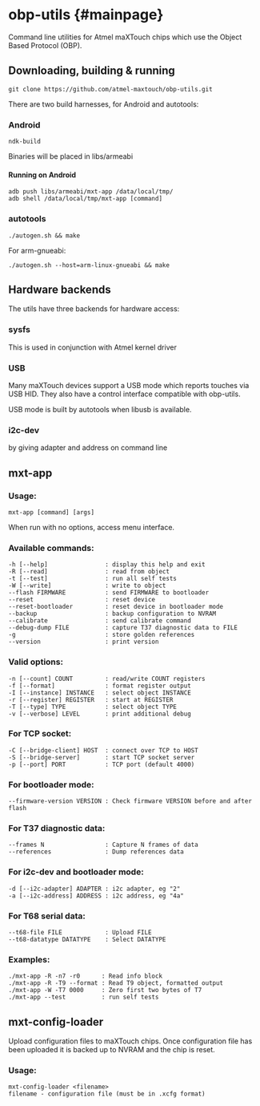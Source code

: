 obp-utils {#mainpage}
=========

Command line utilities for Atmel maXTouch chips which use the Object Based Protocol (OBP).

Downloading, building & running
-------------------------------

    git clone https://github.com/atmel-maxtouch/obp-utils.git

There are two build harnesses, for Android and autotools:

### Android

    ndk-build

Binaries will be placed in libs/armeabi

#### Running on Android

    adb push libs/armeabi/mxt-app /data/local/tmp/
    adb shell /data/local/tmp/mxt-app [command]

### autotools

    ./autogen.sh && make

For arm-gnueabi:

    ./autogen.sh --host=arm-linux-gnueabi && make

Hardware backends
-----------------

The utils have three backends for hardware access:

### sysfs

This is used in conjunction with Atmel kernel driver

### USB

Many maXTouch devices support a USB mode which reports touches via USB HID.
They also have a control interface compatible with obp-utils.

USB mode is built by autotools when libusb is available.

### i2c-dev

by giving adapter and address on command line

mxt-app
-------

### Usage:
    mxt-app [command] [args]

When run with no options, access menu interface.

### Available commands:

    -h [--help]                : display this help and exit
    -R [--read]                : read from object
    -t [--test]                : run all self tests
    -W [--write]               : write to object
    --flash FIRMWARE           : send FIRMWARE to bootloader
    --reset                    : reset device
    --reset-bootloader         : reset device in bootloader mode
    --backup                   : backup configuration to NVRAM
    --calibrate                : send calibrate command
    --debug-dump FILE          : capture T37 diagnostic data to FILE
    -g                         : store golden references
    --version                  : print version

### Valid options:

    -n [--count] COUNT         : read/write COUNT registers
    -f [--format]              : format register output
    -I [--instance] INSTANCE   : select object INSTANCE
    -r [--register] REGISTER   : start at REGISTER
    -T [--type] TYPE           : select object TYPE
    -v [--verbose] LEVEL       : print additional debug

### For TCP socket:

    -C [--bridge-client] HOST  : connect over TCP to HOST
    -S [--bridge-server]       : start TCP socket server
    -p [--port] PORT           : TCP port (default 4000)

### For bootloader mode:

    --firmware-version VERSION : Check firmware VERSION before and after flash

### For T37 diagnostic data:

    --frames N                 : Capture N frames of data
    --references               : Dump references data

### For i2c-dev and bootloader mode:

    -d [--i2c-adapter] ADAPTER : i2c adapter, eg "2"
    -a [--i2c-address] ADDRESS : i2c address, eg "4a"

### For T68 serial data:

    --t68-file FILE            : Upload FILE
    --t68-datatype DATATYPE    : Select DATATYPE

### Examples:

    ./mxt-app -R -n7 -r0      : Read info block
    ./mxt-app -R -T9 --format : Read T9 object, formatted output
    ./mxt-app -W -T7 0000     : Zero first two bytes of T7
    ./mxt-app --test          : run self tests

mxt-config-loader
-----------------

Upload configuration files to maXTouch chips. Once configuration file has been
uploaded it is backed up to NVRAM and the chip is reset.

### Usage:

    mxt-config-loader <filename>
    filename - configuration file (must be in .xcfg format)
